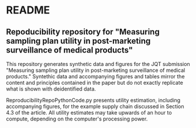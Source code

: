 # README
## Repoducibility repository for "Measuring sampling plan utility in post-marketing surveillance of medical products"
This repository generates synthetic data and figures for the JQT submission "Measuring sampling plan utility in post-marketing surveillance of medical products."
Syntethic data and accompanying figures and tables mirror the content and principles contained in the paper but do not exactly replicate what is shown with deidentified data.

ReproducibilityRepoPythonCode.py presents utility estimation, including accompanying
figures, for the example supply chain discussed in Section 4.3 of the article. All utility
estimates may take upwards of an hour to compute, depending on the computer's processing
power.
